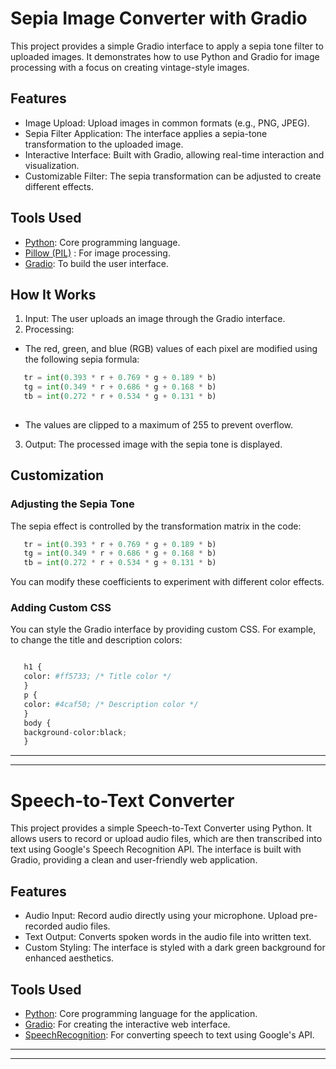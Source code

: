 # Sepia Image Converter with Gradio
This project provides a simple Gradio interface to apply a sepia tone filter to uploaded images. It demonstrates how to use Python and Gradio for image processing with a focus on creating vintage-style images.

## Features
- Image Upload: Upload images in common formats (e.g., PNG, JPEG).
- Sepia Filter Application: The interface applies a sepia-tone transformation to the uploaded image.
- Interactive Interface: Built with Gradio, allowing real-time interaction and visualization.
- Customizable Filter: The sepia transformation can be adjusted to create different effects.

## Tools Used
- [Python](https://www.python.org/): Core programming language.
- [Pillow (PIL)](https://pypi.org/project/pillow/) : For image processing.
- [Gradio](https://www.gradio.app/): To build the user interface.

## How It Works
1. Input: The user uploads an image through the Gradio interface.
2. Processing:
- The red, green, and blue (RGB) values of each pixel are modified using the following sepia formula:
```python
   tr = int(0.393 * r + 0.769 * g + 0.189 * b)
   tg = int(0.349 * r + 0.686 * g + 0.168 * b)
   tb = int(0.272 * r + 0.534 * g + 0.131 * b)
                    
 ``` 
- The values are clipped to a maximum of 255 to prevent overflow.
3. Output: The processed image with the sepia tone is displayed.
  
## Customization
### Adjusting the Sepia Tone
The sepia effect is controlled by the transformation matrix in the code:
```python
   tr = int(0.393 * r + 0.769 * g + 0.189 * b)
   tg = int(0.349 * r + 0.686 * g + 0.168 * b)
   tb = int(0.272 * r + 0.534 * g + 0.131 * b)                    
```  
                
You can modify these coefficients to experiment with different color effects.                     
### Adding Custom CSS
You can style the Gradio interface by providing custom CSS. For example, to change the title and description colors:
```python

   h1 {
   color: #ff5733; /* Title color */
   }
   p {
   color: #4caf50; /* Description color */
   }
   body {
   background-color:black;
   }
```````
***************************************************************************************************************************************
***************************************************************************************************************************************
# Speech-to-Text Converter
This project provides a simple Speech-to-Text Converter using Python. It allows users to record or upload audio files, which are then transcribed into text using Google's Speech Recognition API. The interface is built with Gradio, providing a clean and user-friendly web application.

## Features
- Audio Input:
Record audio directly using your microphone.
Upload pre-recorded audio files.
- Text Output:
Converts spoken words in the audio file into written text.
- Custom Styling:
The interface is styled with a dark green background for enhanced aesthetics.

## Tools Used
- [Python](https://www.python.org/): Core programming language for the application.
- [Gradio](https://www.gradio.app/): For creating the interactive web interface.
- [SpeechRecognition](https://pypi.org/project/SpeechRecognition/): For converting speech to text using Google's API.
*********************************************************************************************************************************
**********************************************************************************************************************************

